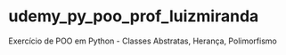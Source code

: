 # udemy_py_poo_prof_luizmiranda
Exercício de POO em Python - Classes Abstratas, Herança, Polimorfismo
